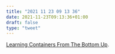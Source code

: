 ```yaml
---
title: "2021 11 23 09 13 36"
date: 2021-11-23T09:13:36+01:00
draft: false
type: "tweet"
---
```

[Learning Containers From The Bottom Up](https://iximiuz.com/en/posts/container-learning-path/).
